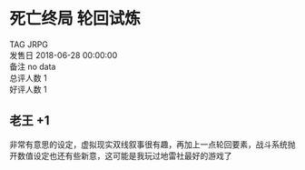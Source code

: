 



# 死亡终局 轮回试炼
  
TAG JRPG  
发售日 2018-06-28 00:00:00  
备注 no data  
总评人数 1  
好评人数 1
## 老王 +1


非常有意思的设定，虚拟现实双线叙事很有趣，再加上一点轮回要素，战斗系统抛开数值设定也还有些新意，这可能是我玩过地雷社最好的游戏了